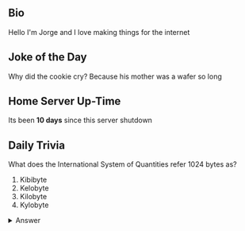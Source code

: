 ## Bio

Hello I'm Jorge and I love making things for the internet

## Joke of the Day

Why did the cookie cry?
Because his mother was a wafer so long

## Home Server Up-Time

Its been **10 days** since this server shutdown


## Daily Trivia

What does the International System of Quantities refer 1024 bytes as?
 1. Kibibyte
 2. Kelobyte
 3. Kilobyte
 4. Kylobyte

<details>
  <summary>Answer</summary>
  Kibibyte
</details>
